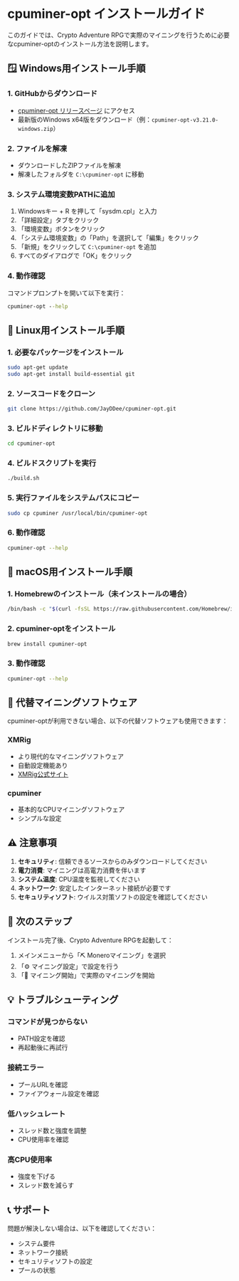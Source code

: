 # cpuminer-opt インストールガイド

このガイドでは、Crypto Adventure RPGで実際のマイニングを行うために必要なcpuminer-optのインストール方法を説明します。

## 🪟 Windows用インストール手順

### 1. GitHubからダウンロード
- [cpuminer-opt リリースページ](https://github.com/JayDDee/cpuminer-opt/releases) にアクセス
- 最新版のWindows x64版をダウンロード（例：`cpuminer-opt-v3.21.0-windows.zip`）

### 2. ファイルを解凍
- ダウンロードしたZIPファイルを解凍
- 解凍したフォルダを `C:\cpuminer-opt` に移動

### 3. システム環境変数PATHに追加
1. Windowsキー + R を押して「sysdm.cpl」と入力
2. 「詳細設定」タブをクリック
3. 「環境変数」ボタンをクリック
4. 「システム環境変数」の「Path」を選択して「編集」をクリック
5. 「新規」をクリックして `C:\cpuminer-opt` を追加
6. すべてのダイアログで「OK」をクリック

### 4. 動作確認
コマンドプロンプトを開いて以下を実行：
```cmd
cpuminer-opt --help
```

## 🐧 Linux用インストール手順

### 1. 必要なパッケージをインストール
```bash
sudo apt-get update
sudo apt-get install build-essential git
```

### 2. ソースコードをクローン
```bash
git clone https://github.com/JayDDee/cpuminer-opt.git
```

### 3. ビルドディレクトリに移動
```bash
cd cpuminer-opt
```

### 4. ビルドスクリプトを実行
```bash
./build.sh
```

### 5. 実行ファイルをシステムパスにコピー
```bash
sudo cp cpuminer /usr/local/bin/cpuminer-opt
```

### 6. 動作確認
```bash
cpuminer-opt --help
```

## 🍎 macOS用インストール手順

### 1. Homebrewのインストール（未インストールの場合）
```bash
/bin/bash -c "$(curl -fsSL https://raw.githubusercontent.com/Homebrew/install/HEAD/install.sh)"
```

### 2. cpuminer-optをインストール
```bash
brew install cpuminer-opt
```

### 3. 動作確認
```bash
cpuminer-opt --help
```

## 🔧 代替マイニングソフトウェア

cpuminer-optが利用できない場合、以下の代替ソフトウェアも使用できます：

### XMRig
- より現代的なマイニングソフトウェア
- 自動設定機能あり
- [XMRig公式サイト](https://xmrig.com/)

### cpuminer
- 基本的なCPUマイニングソフトウェア
- シンプルな設定

## ⚠️ 注意事項

1. **セキュリティ**: 信頼できるソースからのみダウンロードしてください
2. **電力消費**: マイニングは高電力消費を伴います
3. **システム温度**: CPU温度を監視してください
4. **ネットワーク**: 安定したインターネット接続が必要です
5. **セキュリティソフト**: ウイルス対策ソフトの設定を確認してください

## 🎯 次のステップ

インストール完了後、Crypto Adventure RPGを起動して：
1. メインメニューから「⛏️ Moneroマイニング」を選択
2. 「⚙️ マイニング設定」で設定を行う
3. 「🚀 マイニング開始」で実際のマイニングを開始

## 💡 トラブルシューティング

### コマンドが見つからない
- PATH設定を確認
- 再起動後に再試行

### 接続エラー
- プールURLを確認
- ファイアウォール設定を確認

### 低ハッシュレート
- スレッド数と強度を調整
- CPU使用率を確認

### 高CPU使用率
- 強度を下げる
- スレッド数を減らす

## 📞 サポート

問題が解決しない場合は、以下を確認してください：
- システム要件
- ネットワーク接続
- セキュリティソフトの設定
- プールの状態 
